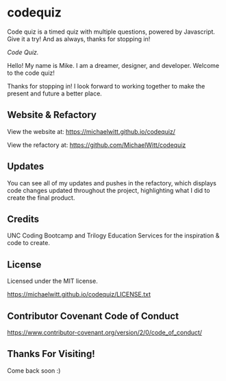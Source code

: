 # codequiz
Code quiz is a timed quiz with multiple questions, powered by Javascript. Give it a try! And as always, thanks for stopping in! 

_Code Quiz._


Hello! My name is Mike. I am a dreamer, designer, and developer. Welcome to the code quiz!

<!-- I created the password generator by writing the Javascript from scratch, which I linked to a pre-built html & css. It was a fantastic challenge that pushed me to the limits, trying to implement my newly learned hand at writing Javascript. I was able to create a working password generator by breaking it down, step by step, using the following methods: linking my javascript and html, creating variables for all of the possible password characters, making a function and alert to let the user input a password length of 8-128 characters, creating confirm alerts so the user could select what type of characters they wanted, writing an empty array which I fed with the selected possible characters, creating a loop that assisted in selecting random characters at appropriate lengths, wrote the generated password to the html, and added an Event Listener so that the operation would run once the user clicked the Generate Password Button. Overall, it was a very challenging and logically intensive project; at the same time, it was quite rewarding to learn, grow, and accomplish the mission of creating a working password generator!  -->

Thanks for stopping in! I look forward to working together to make the present and future a better place. 

## Website & Refactory

View the website at: https://michaelwitt.github.io/codequiz/

View the refactory at: https://github.com/MichaelWitt/codequiz

<!-- Website Preview: ![alt text](https://michaelwitt.github.io/passwordgenerator/website.png) -->

## Updates

You can see all of my updates and pushes in the refactory, which displays code changes updated throughout the project, highlighting what I did to create the final product.

## Credits

UNC Coding Bootcamp and Trilogy Education Services for the inspiration & code to create.

## License

Licensed under the MIT license.

https://michaelwitt.github.io/codequiz/LICENSE.txt

## Contributor Covenant Code of Conduct

https://www.contributor-covenant.org/version/2/0/code_of_conduct/

## Thanks For Visiting!

Come back soon :)

